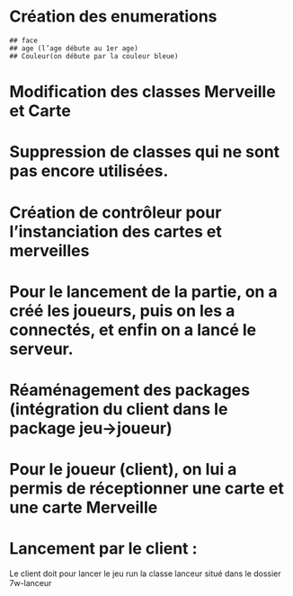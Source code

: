 
# Création des enumerations 

	## face
	## age (l’age débute au 1er age)
	## Couleur(on débute par la couleur bleue)

# Modification des classes Merveille et Carte

# Suppression de classes qui ne sont pas encore utilisées.

# Création de contrôleur pour l’instanciation des cartes et merveilles

# Pour le lancement de la partie, on a créé les joueurs, puis on les a connectés, et enfin on a lancé le serveur.

# Réaménagement des packages (intégration du client dans le package jeu->joueur)

# Pour le joueur (client), on lui a permis de réceptionner une carte et une carte Merveille 


# Lancement par le client : 
Le client doit pour lancer le jeu run la classe lanceur situé dans le dossier 7w-lanceur



